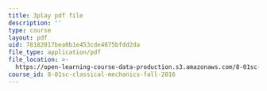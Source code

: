 ```yaml
---
title: 3play pdf file
description: ''
type: course
layout: pdf
uid: 78182017bea0b1e453cde4075bfdd2da
file_type: application/pdf
file_location: >-
  https://open-learning-course-data-production.s3.amazonaws.com/8-01sc-classical-mechanics-fall-2016/78182017bea0b1e453cde4075bfdd2da_mLLUgcvQLgY.pdf
course_id: 8-01sc-classical-mechanics-fall-2016
---
```

